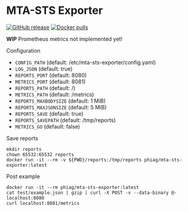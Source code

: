# MTA-STS Exporter

[![GitHub release](https://img.shields.io/github/release/phi-ag/mta-sts-exporter.svg?logo=github&style=flat-square)](https://github.com/phi-ag/mta-sts-exporter/releases/latest)
[![Docker pulls](https://img.shields.io/docker/pulls/phiag/mta-sts-exporter.svg?logo=docker&style=flat-square)](https://hub.docker.com/r/phiag/mta-sts-exporter)

**WIP** Prometheus metrics not implemented yet!

Configuration

- `CONFIG_PATH` (default: /etc/mta-sts-exporter/config.yaml)
- `LOG_JSON` (default: true)
- `REPORTS_PORT` (default: 8080)
- `METRICS_PORT` (default: 8081)
- `REPORTS_PATH` (default: /)
- `METRICS_PATH` (default: /metrics)
- `REPORTS_MAXBODYSIZE` (default: 1 MiB)
- `REPORTS_MAXJSONSIZE` (default: 5 MiB)
- `REPORTS_SAVE` (default: true)
- `REPORTS_SAVEPATH` (default: /tmp/reports)
- `METRICS_GO` (default: false)

Save reports

    mkdir reports
    chown 65532:65532 reports
    docker run -it --rm -v ${PWD}/reports:/tmp/reports phiag/mta-sts-exporter:latest

Post example

    docker run -it --rm phiag/mta-sts-exporter:latest
    cat test/example.json | gzip | curl -X POST -v --data-binary @- localhost:8080
    curl localhost:8081/metrics
